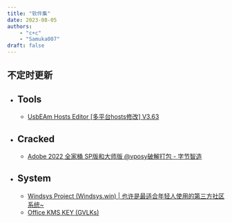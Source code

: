 ```yaml
---
title: "软件集"
date: 2023-08-05
authors:
    - "c+c"
    - "Samuka007"
draft: false
---
```


不定时更新
---

* ## Tools
    * [UsbEAm Hosts Editor [多平台hosts修改] V3.63](https://www.dogfight360.com/blog/475/)

* ## Cracked
    * [Adobe 2022 全家桶 SP版和大师版 @vposy破解打包 - 字节智造](https://www.zsxcool.com/28665.html)

* ## System
    * [Windsys Project (Windsys.win) | 也许是最适合年轻人使用的第三方社区系统~](https://windsys.win/)
    * [Office KMS KEY (GVLKs)](https://office-kms-keys.pages.dev/)

